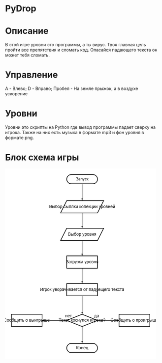 # PyDrop
# Описание
В этой игре уровни это программы, а ты вирус. Твоя главная цель пройти все препятствия и сломать код. Опасайся падающего текста он может тебя сломать.

# Управление
A - Влево;
D - Вправо;
Пробел - На земле прыжок, а в воздухе ускорение

# Уровни
Уровни это скрипты на Python где вывод программы падает сверху на игрока. Также на них есть музыка в формате mp3 и фон уровня в формате png.

# Блок схема игры
![Блок схема](https://github.com/ProgrammsStorge/PyDrop/blob/99565079eb3f637209a728c008d632b856318f53/Images/diagram.png)
